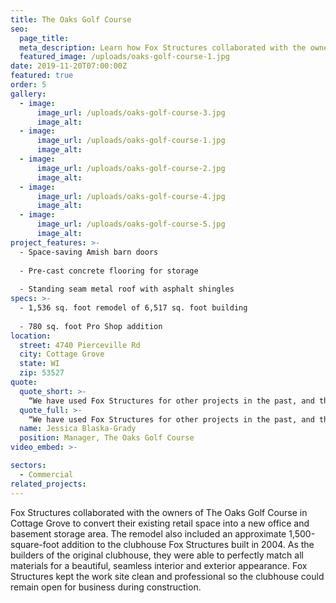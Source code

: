 ```yaml
---
title: The Oaks Golf Course
seo:
  page_title:
  meta_description: Learn how Fox Structures collaborated with the owners of The Oaks Golf Course in Cottage Grove to convert their existing retail space into a new office.
  featured_image: /uploads/oaks-golf-course-1.jpg
date: 2019-11-20T07:00:00Z
featured: true
order: 5
gallery: 
  - image: 
      image_url: /uploads/oaks-golf-course-3.jpg
      image_alt:
  - image: 
      image_url: /uploads/oaks-golf-course-1.jpg
      image_alt:
  - image: 
      image_url: /uploads/oaks-golf-course-2.jpg
      image_alt:
  - image: 
      image_url: /uploads/oaks-golf-course-4.jpg
      image_alt:
  - image: 
      image_url: /uploads/oaks-golf-course-5.jpg
      image_alt:
project_features: >-
  - Space-saving Amish barn doors
  
  - Pre-cast concrete flooring for storage
  
  - Standing seam metal roof with asphalt shingles
specs: >-
  - 1,536 sq. foot remodel of 6,517 sq. foot building
  
  - 780 sq. foot Pro Shop addition
location:
  street: 4740 Pierceville Rd
  city: Cottage Grove
  state: WI
  zip: 53527
quote:
  quote_short: >-
    “We have used Fox Structures for other projects in the past, and they have always produced quality work. They were the original builders of our clubhouse, and have always stood behind their work, so it seemed like a no-brainer to bring them on for our addition.“
  quote_full: >-
    “We have used Fox Structures for other projects in the past, and they have always produced quality work. They were the original builders of our clubhouse, and have always stood behind their work, so it seemed like a no-brainer to bring them on for our addition. Everyone at Fox Structures was always available and quick to answer questions and handle changes or issues with the job. They are so easy to work with—we have already called them for another small project. I would absolutely recommend them to others.”
  name: Jessica Blaska-Grady
  position: Manager, The Oaks Golf Course
video_embed: >-

sectors:
  - Commercial
related_projects: 
---
```


Fox Structures collaborated with the owners of The Oaks Golf Course in Cottage Grove to convert their existing retail space into a new office and basement storage area. The remodel also included an approximate 1,500-square-foot addition to the clubhouse Fox Structures built in 2004. As the builders of the original clubhouse, they were able to perfectly match all materials for a beautiful, seamless interior and exterior appearance. Fox Structures kept the work site clean and professional so the clubhouse could remain open for business during construction.

